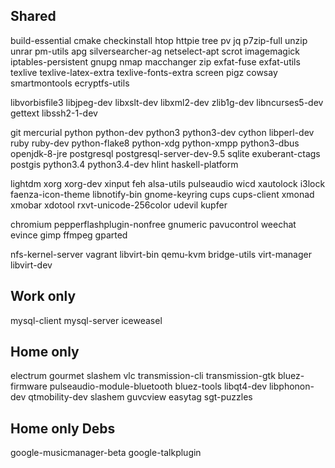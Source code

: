 Shared
--------
build-essential cmake checkinstall htop httpie tree pv jq p7zip-full unzip unrar pm-utils apg silversearcher-ag netselect-apt scrot imagemagick iptables-persistent gnupg nmap macchanger zip exfat-fuse exfat-utils texlive texlive-latex-extra texlive-fonts-extra screen pigz cowsay smartmontools ecryptfs-utils

libvorbisfile3 libjpeg-dev libxslt-dev libxml2-dev zlib1g-dev libncurses5-dev gettext libssh2-1-dev

git mercurial python python-dev python3 python3-dev cython libperl-dev ruby ruby-dev python-flake8 python-xdg python-xmpp python3-dbus openjdk-8-jre postgresql postgresql-server-dev-9.5 sqlite exuberant-ctags postgis python3.4 python3.4-dev hlint haskell-platform

lightdm xorg xorg-dev xinput feh alsa-utils pulseaudio wicd xautolock i3lock faenza-icon-theme libnotify-bin gnome-keyring cups cups-client xmonad xmobar xdotool rxvt-unicode-256color udevil kupfer

chromium pepperflashplugin-nonfree gnumeric pavucontrol weechat evince gimp ffmpeg gparted

nfs-kernel-server vagrant libvirt-bin qemu-kvm bridge-utils virt-manager libvirt-dev

Work only
---------
mysql-client mysql-server iceweasel

Home only
---------
electrum gourmet slashem vlc transmission-cli transmission-gtk bluez-firmware pulseaudio-module-bluetooth bluez-tools libqt4-dev libphonon-dev qtmobility-dev slashem guvcview easytag sgt-puzzles

Home only Debs
--------------
google-musicmanager-beta google-talkplugin
